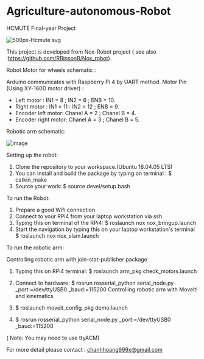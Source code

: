 # Agriculture-autonomous-Robot
HCMUTE Final-year Project


![500px-Hcmute svg](https://user-images.githubusercontent.com/74817103/128142475-49e52521-994c-4fec-9706-0da05d8bb5d7.png)



This project is developed from Nox-Robot project ( see also :https://github.com/RBinsonB/Nox_robot). 

Robot Motor for wheels schematic :

Arduino communicates with Raspberry Pi 4 by UART method.
Motor Pin (Using XY-160D motor driver) : 
- Left motor : IN1 = 8 ; IN2 = 6 ; ENB = 10.
- Right motor : IN1 = 11 : IN2 = 12 ; ENB = 9.
- Encoder left motor: Chanel A = 2 ; Chanel B = 4.
- Encoder right motor: Chanel A = 3 ; Chanel B = 5. 

Robotic arm schematic:

![image](https://user-images.githubusercontent.com/74817103/128136613-d7e44b0d-efd4-4ac7-9d84-4780cb8dea31.png)

Setting up the robot:

1. Clone the repository to your workspace.(Ubuntu 18.04.05 LTS)
2. You can install and build the package by typing on terminal :
    $ catkin_make
3. Source your work:
    $ source devel/setup.bash

To run the Robot:

1. Prepare a good Wifi connection
2. Connect to your RPi4 from your laptop workstation via ssh
3. Typing this on terminal of the RPi4:
    $ roslaunch nox nox_bringup.launch
4. Start the navigation by typing this on your laptop workstation's terminal
    $ roslaunch nox nox_slam.launch
    
To run the robotic arm:

  Controlling robotic arm with join-stat-publisher package
  
1. Typing this on RPi4 terminal:
  $ roslaunch arm_pkg check_motors.launch
2. Connect to hardware:
  $ rosrun rosserial_python serial_node.py _port:=/dev/ttyUSB0 _baud:=115200
  Controlling robotic arm with Moveit! and kinematics
  
1. $ roslaunch moveit_config_pkg demo.launch
2. $ rosrun rosserial_python serial_node.py _port:=/dev/ttyUSB0 _baud:=115200

( Note: You may need to use ttyACM)

For more detail please contact : chanhhoang999x@gmail.com


